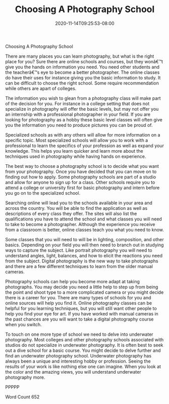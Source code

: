 ﻿---
title: "Choosing A Photography School"
date: 2020-11-14T09:25:53-08:00
description: "TXT Tips for Web Success"
featured_image: "/images/TXT.jpg"
tags: ["TXT"]
---

Choosing A Photography School

There are many places you can learn photography, but what is the right place for you?  Sure there are online schools and courses, but they wonâ€™t give you the hands on information you need.  You need other students and the teacherâ€™s eye to become a better photographer.  The online classes do have their uses for instance giving you the basic information to study.  It can be difficult to choose the right school.  Some require recommendation while others are apart of colleges.

The information you wish to glean from a photography class will make part of the decision for you.  For instance in a college setting that does not specialize in photography will offer the basic levels, but may not offer you an internship with a professional photographer in your field.  If you are looking for photography as a hobby these basic level classes will often give you the information you need to produce pictures you can be proud of.

Specialized schools as with any others will allow for more information on a specific topic.  Most specialized schools will allow you to work with a professional to learn the specifics of your profession as well as expand your knowledge. This helps you learn quicker and learn more about the techniques used in photography while having hands on experience. 

The best way to choose a photography school is to decide what you want from your photography.  Once you have decided that you can move on to finding out how to apply.  Some photography schools are part of a studio and allow for anyone to sign up for a class.  Other schools require you to attend a college or university first for basic photography and intern before you go on to the specialized school.

Searching online will lead you to the schools available in your area and across the country.  You will be able to find the application as well as descriptions of every class they offer.  The sites will also list the qualifications you have to attend the school and what classes you will need to take to become a photographer. Although the experience you receive from a classroom is better, online classes teach you what you need to know. 

Some classes that you will need to will be in lighting, composition, and other basics.  Depending on your field you will then need to branch out in studying ways to capture the subject.  Like portrait photography you will need to understand angles, light, balances, and how to elicit the reactions you need from the subject.  Digital photography is the new way to take photographs and there are a few different techniques to learn from the older manual cameras.  

Photography schools can help you become more adapt at taking photographs.  You may decide you need a little help to step up from being the point and shoot type to a more complicated camera or you might decide there is a career for you.  There are many types of schools for you and online sources will help you find it.  Online photography classes can be helpful for you learning techniques, but you will still want other people to help you find your eye for art.  If you have worked with manual cameras in the past chances are you will want to take a digital photography course when you switch. 

To touch on one more type of school we need to delve into underwater photography.  Most colleges and other photography schools associated with studios do not specialize in underwater photography.  It is often best to seek out a dive school for a basic course.  You might decide to delve further and find an underwater photography school. Underwater photography has always been a unique and interesting hobby or profession. Seeing the results of your work is like nothing else one can imagine. When you look at the color and the amazing views, you will understand underwater photography more. 

PPPPP

Word Count 652


